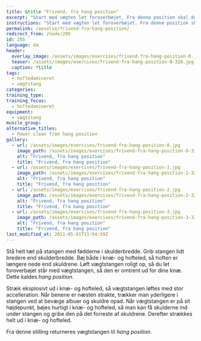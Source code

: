 ```yaml
---
title: &title "Frivend, fra hang position"
excerpt: "Start med vægten let foroverbøjet. Fra denne position skal du med en eksplosiv udstrækning i hoften sætte fart i vægtstangen, så du kan gå under vægten og gribe den på brystkassen med albuerne pegende frem. "
instructions: "Start med vægten let foroverbøjet. Fra denne position skal du med en eksplosiv udstrækning i hoften sætte fart i vægtstangen, så du kan gå under vægten og gribe den på brystkassen med albuerne pegende frem. "
permalink: /oevelse/frivend-fra-hang-position/
redirect_from: /node/295
id: 295
language: da
header:
  overlay_image: /assets/images/exercises/frivend-fra-hang-position-0.jpg
  teaser: /assets/images/exercises/frivend-fra-hang-position-0-320.jpg
  caption: *title
tags:
  - hoftedomineret
  - vægtstang
categories:
training_type: 
training_focus: 
  - hoftedomineret
equipment:
  - vægtstang
muscle_group:
alternative_titles:
  - Power clean from hang position
gallery:
  - url: /assets/images/exercises/frivend-fra-hang-position-0.jpg
    image_path: /assets/images/exercises/frivend-fra-hang-position-0-320.jpg
    alt: "Frivend, fra hang position"
    title: "Frivend, fra hang position"
  - url: /assets/images/exercises/frivend-fra-hang-position-1.jpg
    image_path: /assets/images/exercises/frivend-fra-hang-position-1-320.jpg
    alt: "Frivend, fra hang position"
    title: "Frivend, fra hang position"
  - url: /assets/images/exercises/frivend-fra-hang-position-2.jpg
    image_path: /assets/images/exercises/frivend-fra-hang-position-2-320.jpg
    alt: "Frivend, fra hang position"
    title: "Frivend, fra hang position"
  - url: /assets/images/exercises/frivend-fra-hang-position-3.jpg
    image_path: /assets/images/exercises/frivend-fra-hang-position-3-320.jpg
    alt: "Frivend, fra hang position"
    title: "Frivend, fra hang position"
last_modified_at: 2011-05-01T11:04:59Z
---
```


Stå helt tæt på stangen med fødderne i skulderbredde. Grib stangen lidt bredere end skulderbredde. Bøj både i knæ- og hofteled, så hoften er længere nede end skuldrene. Løft vægtstangen roligt op, så du let foroverbøjet står med vægtstangen, så den er omtrent ud for dine knæ. Dette kaldes _hang position_.

Stræk eksplosivt ud i knæ- og hofteled, så vægtstangen løftes med stor accelleration. Når benene er næsten strakte, trækker man yderligere i stangen ved at bevæge albuer og skuldre opad. Når vægtstangen er på sit højdepunkt, bøjes hurtigt i knæ- og hofteled, så man kan få skulderne ind under stangen og gribe den på det forreste af skuldrene. Derefter strækkes helt ud i knæ- og hofteled.

Fra denne stilling returneres vægtstangen til _hang position_.
